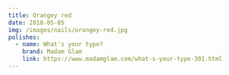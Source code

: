 ```yaml
---
title: Orangey red
date: 2018-05-05
img: /images/nails/orangey-red.jpg
polishes:
  - name: What's your type?
    brand: Madam Glam
    link: https://www.madamglam.com/what-s-your-type-301.html
---
```

